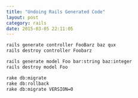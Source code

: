 ```yaml
---
title: "Undoing Rails Generated Code" 
layout: post
category: rails
date: 2015-03-05 22:11:05 
---
```


```bash
rails generate controller FooBarz baz qux
rails destroy controller Foobarz
```

```bash
rails generate model Foo bar:string baz:integer
rails destroy model Foo
```

```bash
rake db:migrate
rake db:rollback
rake db:migrate VERSION=0
```